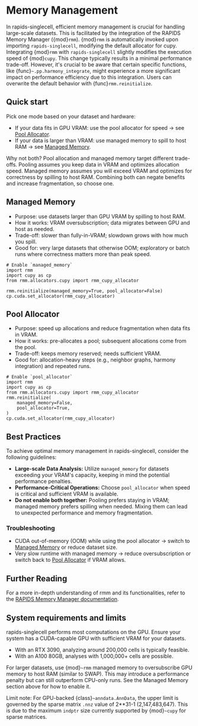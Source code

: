 # Memory Management

In rapids-singlecell, efficient memory management is crucial for handling large-scale datasets. This is facilitated by the integration of the RAPIDS Memory Manager ({mod}`rmm`). {mod}`rmm` is automatically invoked upon importing `rapids-singlecell`, modifying the default allocator for cupy. Integrating {mod}`rmm` with `rapids-singlecell` slightly modifies the execution speed of {mod}`cupy`. This change typically results in a minimal performance trade-off. However, it's crucial to be aware that certain specific functions, like {func}`~.pp.harmony_integrate`, might experience a more significant impact on performance efficiency due to this integration. Users can overwrite the default behavior with {func}`rmm.reinitialize`.

## Quick start

Pick one mode based on your dataset and hardware:

- If your data fits in GPU VRAM: use the pool allocator for speed → see [Pool Allocator](#pool-allocator).
- If your data is larger than VRAM: use managed memory to spill to host RAM → see [Managed Memory](#managed-memory).

Why not both? Pool allocation and managed memory target different trade-offs. Pooling assumes you keep data in VRAM and optimizes allocation speed. Managed memory assumes you will exceed VRAM and optimizes for correctness by spilling to host RAM. Combining both can negate benefits and increase fragmentation, so choose one.

## Managed Memory

- Purpose: use datasets larger than GPU VRAM by spilling to host RAM.
- How it works: VRAM oversubscription; data migrates between GPU and host as needed.
- Trade-off: slower than fully-in-VRAM; slowdown grows with how much you spill.
- Good for: very large datasets that otherwise OOM; exploratory or batch runs where correctness matters more than peak speed.

```
# Enable `managed_memory`
import rmm
import cupy as cp
from rmm.allocators.cupy import rmm_cupy_allocator

rmm.reinitialize(managed_memory=True, pool_allocator=False)
cp.cuda.set_allocator(rmm_cupy_allocator)
```

## Pool Allocator

- Purpose: speed up allocations and reduce fragmentation when data fits in VRAM.
- How it works: pre-allocates a pool; subsequent allocations come from the pool.
- Trade-off: keeps memory reserved; needs sufficient VRAM.
- Good for: allocation-heavy steps (e.g., neighbor graphs, harmony integration) and repeated runs.

```
# Enable `pool_allocator`
import rmm
import cupy as cp
from rmm.allocators.cupy import rmm_cupy_allocator
rmm.reinitialize(
    managed_memory=False,
    pool_allocator=True,
)
cp.cuda.set_allocator(rmm_cupy_allocator)
```

## Best Practices
To achieve optimal memory management in rapids-singlecell, consider the following guidelines:

* **Large-scale Data Analysis:** Utilize `managed_memory` for datasets exceeding your VRAM's capacity, keeping in mind the potential performance penalties.
* **Performance-Critical Operations:** Choose `pool_allocator` when speed is critical and sufficient VRAM is available.
* **Do not enable both together:** Pooling prefers staying in VRAM; managed memory prefers spilling when needed. Mixing them can lead to unexpected performance and memory fragmentation.

### Troubleshooting

- CUDA out-of-memory (OOM) while using the pool allocator → switch to [Managed Memory](#managed-memory) or reduce dataset size.
- Very slow runtime with managed memory → reduce oversubscription or switch back to [Pool Allocator](#pool-allocator) if VRAM allows.

## Further Reading
For a more in-depth understanding of rmm and its functionalities, refer to the [RAPIDS Memory Manager documentation](https://docs.rapids.ai/api/rmm/stable/python/).


## System requirements and limits

rapids-singlecell performs most computations on the GPU. Ensure your system has a CUDA-capable GPU with sufficient VRAM for your datasets.

- With an RTX 3090, analyzing around 200,000 cells is typically feasible.
- With an A100 80GB, analyses with 1,000,000+ cells are possible.

For larger datasets, use {mod}`~rmm` managed memory to oversubscribe GPU memory to host RAM (similar to SWAP). This may introduce a performance penalty but can still outperform CPU-only runs. See the Managed Memory section above for how to enable it.

Limit note: For GPU-backed {class}`~anndata.AnnData`, the upper limit is governed by the sparse matrix `.nnz` value of 2**31-1 (2,147,483,647). This is due to the maximum `indptr` size currently supported by {mod}`~cupy` for sparse matrices.

